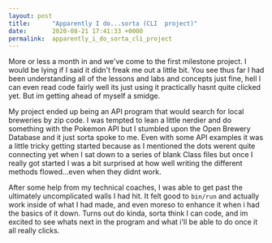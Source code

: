 ```yaml
---
layout: post
title:      "Apparently I do...sorta (CLI  project)"
date:       2020-08-21 17:41:33 +0000
permalink:  apparently_i_do_sorta_cli_project
---
```



   More or less a month in and we've come to the first milestone project. I would be lying if I said it didn't freak me out a little bit. You see thus far I had been understanding all of the lessons and labs and concepts just fine, hell I can even read code fairly well its just using it practically hasnt quite clicked yet. But im getting ahead of myself a smidge.
	 
 My project ended up being an API program that would search for local breweries by zip code. I was tempted to lean a little nerdier and do something with the Pokemon API but I stumbled upon the Open Brewery Database and it just sorta spoke to me. Even with some API examples it was a little tricky getting started because as I mentioned the dots werent quite connecting yet when I sat down to a series of blank Class files but once I really got started I was a bit surprised at how well writing the different methods flowed...even when they didnt work.
		
 After some help from my technical coaches, I was able to get past the ultimately uncomplicated walls I had hit. It felt good to `bin/run` and actually work inside of what I had made, and even moreso to enhance it when i had the basics of it down. Turns out do kinda, sorta think I can code, and im excited to see whats next in the program and what i'll be able to do once it all really clicks.


